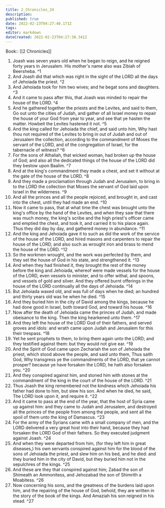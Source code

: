 ```yaml
---
title: 2_Chronicles_24
description: 
published: true
date: 2022-02-23T04:27:40.171Z
tags: 
editor: markdown
dateCreated: 2022-02-23T04:27:38.341Z
---
```


 Book:: [[2 Chronicles]]
 1. Joash was seven years old when he began to reign, and he reigned forty years in Jerusalem. His mother's name also was Zibiah of Beersheba. ^1
 2. And Joash did that which was right in the sight of the LORD all the days of Jehoiada the priest. ^2
 3. And Jehoiada took for him two wives; and he begat sons and daughters. ^3
 4. And it came to pass after this, that Joash was minded to repair the house of the LORD. ^4
 5. And he gathered together the priests and the Levites, and said to them, Go out unto the cities of Judah, and gather of all Israel money to repair the house of your God from year to year, and see that ye hasten the matter. Howbeit the Levites hastened it not. ^5
 6. And the king called for Jehoiada the chief, and said unto him, Why hast thou not required of the Levites to bring in out of Judah and out of Jerusalem the collection, according to the commandment of Moses the servant of the LORD, and of the congregation of Israel, for the tabernacle of witness? ^6
 7. For the sons of Athaliah, that wicked woman, had broken up the house of God; and also all the dedicated things of the house of the LORD did they bestow upon Baalim. ^7
 8. And at the king's commandment they made a chest, and set it without at the gate of the house of the LORD. ^8
 9. And they made a proclamation through Judah and Jerusalem, to bring in to the LORD the collection that Moses the servant of God laid upon Israel in the wilderness. ^9
 10. And all the princes and all the people rejoiced, and brought in, and cast into the chest, until they had made an end. ^10
 11. Now it came to pass, that at what time the chest was brought unto the king's office by the hand of the Levites, and when they saw that there was much money, the king's scribe and the high priest's officer came and emptied the chest, and took it, and carried it to his place again. Thus they did day by day, and gathered money in abundance. ^11
 12. And the king and Jehoiada gave it to such as did the work of the service of the house of the LORD, and hired masons and carpenters to repair the house of the LORD, and also such as wrought iron and brass to mend the house of the LORD. ^12
 13. So the workmen wrought, and the work was perfected by them, and they set the house of God in his state, and strengthened it. ^13
 14. And when they had finished it, they brought the rest of the money before the king and Jehoiada, whereof were made vessels for the house of the LORD, even vessels to minister, and to offer withal, and spoons, and vessels of gold and silver. And they offered burnt offerings in the house of the LORD continually all the days of Jehoiada. ^14
 15. But Jehoiada waxed old, and was full of days when he died; an hundred and thirty years old was he when he died. ^15
 16. And they buried him in the city of David among the kings, because he had done good in Israel, both toward God, and toward his house. ^16
 17. Now after the death of Jehoiada came the princes of Judah, and made obeisance to the king. Then the king hearkened unto them. ^17
 18. And they left the house of the LORD God of their fathers, and served groves and idols: and wrath came upon Judah and Jerusalem for this their trespass. ^18
 19. Yet he sent prophets to them, to bring them again unto the LORD; and they testified against them: but they would not give ear. ^19
 20. And the Spirit of God came upon Zechariah the son of Jehoiada the priest, which stood above the people, and said unto them, Thus saith God, Why transgress ye the commandments of the LORD, that ye cannot prosper? because ye have forsaken the LORD, he hath also forsaken you. ^20
 21. And they conspired against him, and stoned him with stones at the commandment of the king in the court of the house of the LORD. ^21
 22. Thus Joash the king remembered not the kindness which Jehoiada his father had done to him, but slew his son. And when he died, he said, The LORD look upon it, and require it. ^22
 23. And it came to pass at the end of the year, that the host of Syria came up against him: and they came to Judah and Jerusalem, and destroyed all the princes of the people from among the people, and sent all the spoil of them unto the king of Damascus. ^23
 24. For the army of the Syrians came with a small company of men, and the LORD delivered a very great host into their hand, because they had forsaken the LORD God of their fathers. So they executed judgment against Joash. ^24
 25. And when they were departed from him, (for they left him in great diseases,) his own servants conspired against him for the blood of the sons of Jehoiada the priest, and slew him on his bed, and he died: and they buried him in the city of David, but they buried him not in the sepulchres of the kings. ^25
 26. And these are they that conspired against him; Zabad the son of Shimeath an Ammonitess, and Jehozabad the son of Shimrith a Moabitess. ^26
 27. Now concerning his sons, and the greatness of the burdens laid upon him, and the repairing of the house of God, behold, they are written in the story of the book of the kings. And Amaziah his son reigned in his stead. ^27
